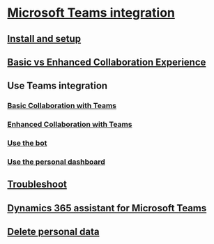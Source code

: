 # [Microsoft Teams integration](teams-integration.md) 
## [Install and setup](teams-install-app.md)
## [Basic vs Enhanced Collaboration Experience](teams-basic-vs-enhanced-collaboration.md)
## Use Teams integration
### [Basic Collaboration with Teams](teams-collaboration.md)
### [Enhanced Collaboration with Teams](teams-collaboration-enhanced-experience.md)
### [Use the bot](teams-bot-search.md)
### [Use the personal dashboard](teams-personal-use.md)
## [Troubleshoot](teams-troubleshoot.md)
## [Dynamics 365 assistant for Microsoft Teams](https://docs.microsoft.com/dynamics365/ai/sales/overview-dynamics-365-assistant-app-teams)
## [Delete personal data](teams-delete-data.md)



